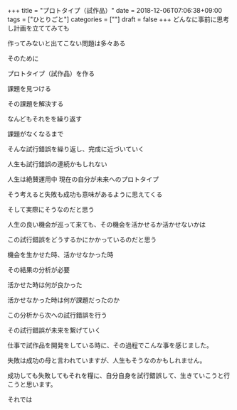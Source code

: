 +++
title = "プロトタイプ（試作品）"
date = 2018-12-06T07:06:38+09:00
tags = ["ひとりごと"]
categories = [""]
draft = false
+++
どんなに事前に思考し計画を立ててみても

作ってみないと出てこない問題は多々ある

そのために

プロトタイプ（試作品）を作る

課題を見つける

その課題を解決する

なんどもそれをを繰り返す

課題がなくなるまで

そんな試行錯誤を繰り返し、完成に近づいていく

人生も試行錯誤の連続かもしれない

人生は絶賛運用中
現在の自分が未来へのプロトタイプ

そう考えると失敗も成功も意味があるように思えてくる

そして実際にそうなのだと思う

人生の良い機会が巡って来ても、その機会を活かせるか活かせないかは

この試行錯誤をどうするかにかかっているのだと思う

機会を生かせた時、活かせなかった時

その結果の分析が必要

活かせた時は何が良かった

活かせなかった時は何が課題だったのか

この分析から次への試行錯誤を行う

その試行錯誤が未来を繋げていく


仕事で試作品を開発をしている時に、その過程でこんな事を感じました。

失敗は成功の母と言われていますが、人生もそうなのかもしれません。

成功しても失敗してもそれを糧に、自分自身を試行錯誤して、生きていこうと行こうと思います。

それでは

